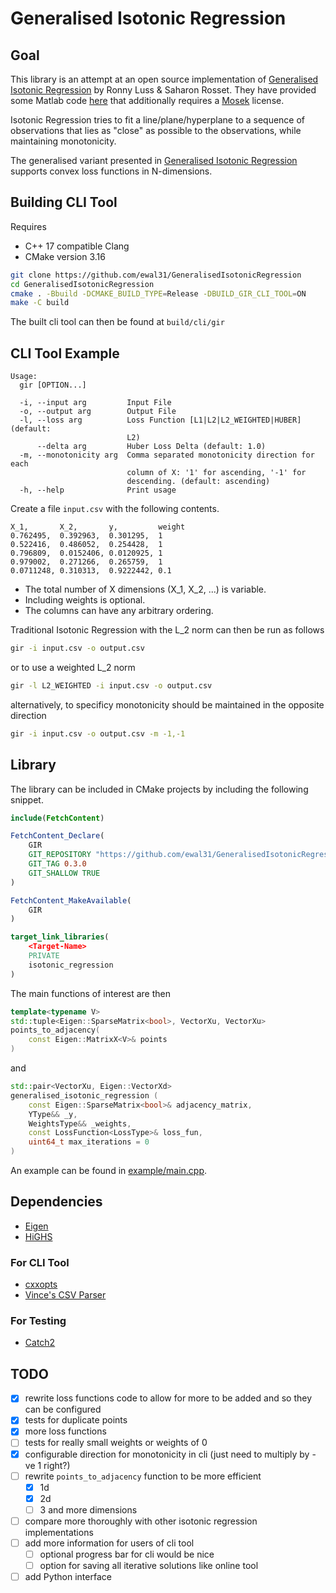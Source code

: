 # Generalised Isotonic Regression

## Goal

This library is an attempt at an open source implementation of [Generalised Isotonic Regression](https://arxiv.org/abs/1104.1779) by
Ronny Luss & Saharon Rosset. They have provided some Matlab code [here](https://www.tandfonline.com/doi/suppl/10.1080/10618600.2012.741550?scroll=top)
that additionally requires a [Mosek](https://www.mosek.com/) license.

Isotonic Regression tries to fit a line/plane/hyperplane to a sequence of observations that lies as "close" as possible
to the observations, while maintaining monotonicity.

The generalised variant presented in [Generalised Isotonic Regression](https://arxiv.org/abs/1104.1779) supports
convex loss functions in N-dimensions.

## Building CLI Tool

Requires

* C++ 17 compatible Clang
* CMake version 3.16

```bash
git clone https://github.com/ewal31/GeneralisedIsotonicRegression
cd GeneralisedIsotonicRegression
cmake . -Bbuild -DCMAKE_BUILD_TYPE=Release -DBUILD_GIR_CLI_TOOL=ON
make -C build
```

The built cli tool can then be found at `build/cli/gir`

## CLI Tool Example

```
Usage:
  gir [OPTION...]

  -i, --input arg         Input File
  -o, --output arg        Output File
  -l, --loss arg          Loss Function [L1|L2|L2_WEIGHTED|HUBER] (default:
                          L2)
      --delta arg         Huber Loss Delta (default: 1.0)
  -m, --monotonicity arg  Comma separated monotonicity direction for each
                          column of X: '1' for ascending, '-1' for
                          descending. (default: ascending)
  -h, --help              Print usage
```

Create a file `input.csv` with the following contents.

```
X_1,       X_2,       y,         weight
0.762495,  0.392963,  0.301295,  1
0.522416,  0.486052,  0.254428,  1
0.796809,  0.0152406, 0.0120925, 1
0.979002,  0.271266,  0.265759,  1
0.0711248, 0.310313,  0.9222442, 0.1
```

* The total number of X dimensions (X\_1, X\_2, ...) is variable.
* Including weights is optional.
* The columns can have any arbitrary ordering.

Traditional Isotonic Regression with the L\_2 norm can then be run as follows

```bash
gir -i input.csv -o output.csv
```

or to use a weighted L\_2 norm

```bash
gir -l L2_WEIGHTED -i input.csv -o output.csv
```

alternatively, to specificy monotonicity should be maintained in the opposite
direction

```bash
gir -i input.csv -o output.csv -m -1,-1
```

## Library

The library can be included in CMake projects by including the following snippet.

```CMake
include(FetchContent)

FetchContent_Declare(
    GIR
    GIT_REPOSITORY "https://github.com/ewal31/GeneralisedIsotonicRegression"
    GIT_TAG 0.3.0
    GIT_SHALLOW TRUE
)

FetchContent_MakeAvailable(
    GIR
)

target_link_libraries(
    <Target-Name>
    PRIVATE
    isotonic_regression
)
```

The main functions of interest are then

```cpp
template<typename V>
std::tuple<Eigen::SparseMatrix<bool>, VectorXu, VectorXu>
points_to_adjacency(
    const Eigen::MatrixX<V>& points
)
```

and

```cpp
std::pair<VectorXu, Eigen::VectorXd>
generalised_isotonic_regression (
    const Eigen::SparseMatrix<bool>& adjacency_matrix,
    YType&& _y,
    WeightsType&& _weights,
    const LossFunction<LossType>& loss_fun,
    uint64_t max_iterations = 0
)
```

An example can be found in [example/main.cpp](./example/main.cpp).

## Dependencies

* [Eigen](https://gitlab.com/libeigen/eigen)
* [HiGHS](https://github.com/ERGO-Code/HiGHS)

### For CLI Tool

* [cxxopts](https://github.com/jarro2783/cxxopts)
* [Vince's CSV Parser](https://github.com/vincentlaucsb/csv-parser)

### For Testing

* [Catch2](https://github.com/catchorg/Catch2)

## TODO

- [x] rewrite loss functions code to allow for more to be added and so they can be configured
- [x] tests for duplicate points
- [x] more loss functions
- [ ] tests for really small weights or weights of 0
- [x] configurable direction for monotonicity in cli (just need to multiply by -ve 1 right?)
- [ ] rewrite `points_to_adjacency` function to be more efficient
    - [x] 1d
    - [x] 2d
    - [ ] 3 and more dimensions
- [ ] compare more thoroughly with other isotonic regression implementations
- [ ] add more information for users of cli tool
    - [ ] optional progress bar for cli would be nice
    - [ ] option for saving all iterative solutions like online tool
- [ ] add Python interface
